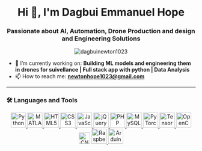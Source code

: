 <h1 align="center">Hi 👋, I'm Dagbui Emmanuel Hope</h1>
<h3 align="center">Passionate about AI, Automation, Drone Production and design and Engineering Solutions</h3>

<p align="center">
  <img src="https://komarev.com/ghpvc/?username=dagbuinewton1023&label=Profile%20views&color=0e75b6&style=flat" alt="dagbuinewton1023" />
</p>

- 🔭 I’m currently working on: **Building ML models and engineering them in drones for suivellance | Full stack app with python | Data Analysis**
- 📫 How to reach me: **newtonhope1023@gmail.com**


---

### 🛠️ Languages and Tools

<p align="center">
  <!-- Programming Languages -->
  <a href="https://www.python.org/" target="_blank">
    <img src="https://cdn.jsdelivr.net/gh/devicons/devicon/icons/python/python-original.svg" width="40" height="40" alt="Python"/>
  </a>
  <a href="https://www.mathworks.com/products/matlab.html" target="_blank">
    <img src="https://upload.wikimedia.org/wikipedia/commons/2/21/Matlab_Logo.png" width="40" height="40" alt="MATLAB"/>
  </a>

  <!-- Web Development -->
  <a href="https://www.w3.org/html/" target="_blank">
    <img src="https://cdn.jsdelivr.net/gh/devicons/devicon/icons/html5/html5-original.svg" width="40" height="40" alt="HTML5"/>
  </a>
  <a href="https://www.w3schools.com/css/" target="_blank">
    <img src="https://cdn.jsdelivr.net/gh/devicons/devicon/icons/css3/css3-original.svg" width="40" height="40" alt="CSS3"/>
  </a>
  <a href="https://developer.mozilla.org/en-US/docs/Web/JavaScript" target="_blank">
    <img src="https://cdn.jsdelivr.net/gh/devicons/devicon/icons/javascript/javascript-original.svg" width="40" height="40" alt="JavaScript"/>
  </a>
  <a href="https://jquery.com/" target="_blank">
    <img src="https://cdn.jsdelivr.net/gh/devicons/devicon/icons/jquery/jquery-original.svg" width="40" height="40" alt="jQuery"/>
  </a>
  <a href="https://www.php.net/" target="_blank">
    <img src="https://cdn.jsdelivr.net/gh/devicons/devicon/icons/php/php-original.svg" width="40" height="40" alt="PHP"/>
  </a>
  <a href="https://www.mysql.com/" target="_blank">
    <img src="https://cdn.jsdelivr.net/gh/devicons/devicon/icons/mysql/mysql-original.svg" width="40" height="40" alt="MySQL"/>
  </a>

  <!-- ML / DL / CV -->
  <a href="https://pytorch.org/" target="_blank">
    <img src="https://cdn.jsdelivr.net/gh/devicons/devicon/icons/pytorch/pytorch-original.svg" width="40" height="40" alt="PyTorch"/>
  </a>
  <a href="https://www.tensorflow.org/" target="_blank">
    <img src="https://cdn.jsdelivr.net/gh/devicons/devicon/icons/tensorflow/tensorflow-original.svg" width="40" height="40" alt="TensorFlow"/>
  </a>
  <a href="https://opencv.org/" target="_blank">
    <img src="https://cdn.jsdelivr.net/gh/devicons/devicon/icons/opencv/opencv-original.svg" width="40" height="40" alt="OpenCV"/>
  </a>
  <img src="https://img.shields.io/badge/CNN-Deep%20Learning-blue?style=flat-square" alt="CNN Badge" height="30"/>

  <!-- Hardware -->
  <a href="https://www.raspberrypi.org/" target="_blank">
    <img src="https://upload.wikimedia.org/wikipedia/en/c/cb/Raspberry_Pi_Logo.svg" width="40" height="40" alt="Raspberry Pi"/>
  </a>
  <a href="https://www.arduino.cc/" target="_blank">
    <img src="https://cdn.jsdelivr.net/gh/devicons/devicon/icons/arduino/arduino-original.svg" width="40" height="40" alt="Arduino"/>
  </a>
</p>





